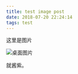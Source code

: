 ```yaml
---
title: test image post
date: 2018-07-20 22:24:14
tags: test
---
```


这里是图片 

![桌面图片](https://i.loli.net/2018/07/20/5b51f0186b02d.png)



就酱紫。